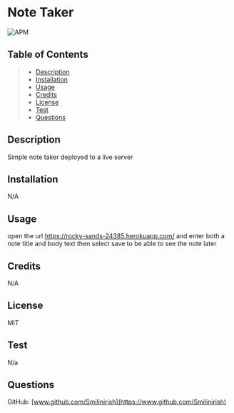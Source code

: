 # Note Taker

  ![APM](https://img.shields.io/badge/license-MIT-blue)

  ## Table of Contents
> - [Description](#description)
> - [Installation](#installation )
> - [Usage](#usage)
> - [Credits](#credits)
> - [License](#license)
> - [Test](#test)
> - [Questions](#questions)

## Description
Simple note taker deployed to a live server

## Installation 
N/A

## Usage
open the url https://rocky-sands-24385.herokuapp.com/ and enter both a note title and body text then select save to be able to see the note later

## Credits
N/A

## License
MIT
## Test
N/a

## Questions
GitHub: [www.github.com/Smilinirish](https://www.github.com/Smilinirish)
